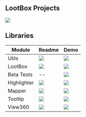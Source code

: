 ## LootBox Projects

[![](https://img.shields.io/badge/Demo-NgLootBox-blue)](https://krsln.github.io/NgLootBox)

## Libraries

Module | Readme | Demo
   --- | --- | ---
Utils | [![](https://img.shields.io/badge/readme‌‌‌‌‌‌‌-white)](utils/readme.desc.md) | [![](https://img.shields.io/badge/Demo-Utils-blue)](https://krsln.github.io/NgLootBox/Libraries/Utils)
LootBox | [![](https://img.shields.io/badge/readme‌‌‌‌‌‌‌-white)](loot-box/readme.desc.md) | [![](https://img.shields.io/badge/Demo-LootBox-blue)](https://krsln.github.io/NgLootBox/LootBox)
Beta Tests | -- | [![](https://img.shields.io/badge/Demo-LootBoxTest-blue)](https://krsln.github.io/NgLootBox/Beta)
Highlighter | [![](https://img.shields.io/badge/readme‌‌‌‌‌‌‌-white)](highlighter/readme.desc.md) | [![](https://img.shields.io/badge/Demo-Highlighter-blue)](https://krsln.github.io/NgLootBox/Libraries/Highlighter)
Mapper | [![](https://img.shields.io/badge/readme‌‌‌‌‌‌‌-white)](mapper/readme.desc.md) | [![](https://img.shields.io/badge/Demo-Mapper-blue)](https://krsln.github.io/NgLootBox/Libraries/Mapper)
Tooltip | [![](https://img.shields.io/badge/readme‌‌‌‌‌‌‌-white)](tooltip/readme.desc.md) | [![](https://img.shields.io/badge/Demo-Tooltip-blue)](https://krsln.github.io/Libraries/Tooltip)
View360 | [![](https://img.shields.io/badge/readme‌‌‌‌‌‌‌-white)](view360/readme.desc.md) | [![](https://img.shields.io/badge/Demo-View360-blue)](https://krsln.github.io/Libraries/View360)

